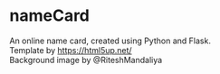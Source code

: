 # nameCard
An online name card, created using Python and Flask.<br>
Template by https://html5up.net/<br>
Background image by @RiteshMandaliya
